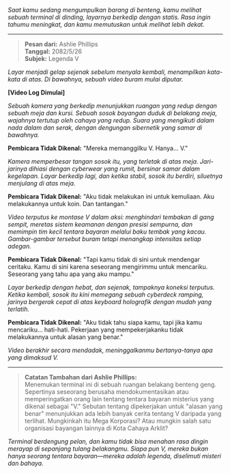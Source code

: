 _Saat kamu sedang mengumpulkan barang di benteng, kamu melihat sebuah terminal di dinding, layarnya berkedip dengan statis. Rasa ingin tahumu meningkat, dan kamu memutuskan untuk melihat lebih dekat._

---

> **Pesan dari:** Ashlie Phillips  
> **Tanggal:** 2082/5/26  
> **Subjek:** Legenda V

_Layar menjadi gelap sejenak sebelum menyala kembali, menampilkan kata-kata di atas. Di bawahnya, sebuah video buram mulai diputar._

**[Video Log Dimulai]**

_Sebuah kamera yang berkedip menunjukkan ruangan yang redup dengan sebuah meja dan kursi. Sebuah sosok bayangan duduk di belakang meja, wajahnya tertutup oleh cahaya yang redup. Suara yang mengikuti dalam nada dalam dan serak, dengan dengungan sibernetik yang samar di bawahnya._

**Pembicara Tidak Dikenal:** "Mereka memanggilku V. Hanya... V."

_Kamera memperbesar tangan sosok itu, yang terletak di atas meja. Jari-jarinya dihiasi dengan cyberwear yang rumit, bersinar samar dalam kegelapan. Layar berkedip lagi, dan ketika stabil, sosok itu berdiri, siluetnya menjulang di atas meja._

**Pembicara Tidak Dikenal:** "Aku tidak melakukan ini untuk kemuliaan. Aku melakukannya untuk koin. Dan tantangan."

_Video terputus ke montase V dalam aksi: menghindari tembakan di gang sempit, meretas sistem keamanan dengan presisi sempurna, dan memimpin tim kecil tentara bayaran melalui baku tembak yang kacau. Gambar-gambar tersebut buram tetapi menangkap intensitas setiap adegan._

**Pembicara Tidak Dikenal:** "Tapi kamu tidak di sini untuk mendengar ceritaku. Kamu di sini karena seseorang mengirimmu untuk mencariku. Seseorang yang tahu apa yang aku mampu."

_Layar berkedip dengan hebat, dan sejenak, tampaknya koneksi terputus. Ketika kembali, sosok itu kini memegang sebuah cyberdeck ramping, jarinya bergerak cepat di atas keyboard holografik dengan mudah yang terlatih._

**Pembicara Tidak Dikenal:** "Aku tidak tahu siapa kamu, tapi jika kamu mencariku... hati-hati. Pekerjaan yang mempekerjakanku tidak melakukannya untuk alasan yang benar."

_Video berakhir secara mendadak, meninggalkanmu bertanya-tanya apa yang dimaksud V._

---

> **Catatan Tambahan dari Ashlie Phillips:**  
> Menemukan terminal ini di sebuah ruangan belakang benteng geng. Sepertinya seseorang berusaha mendokumentasikan atau memperingatkan orang lain tentang tentara bayaran misterius yang dikenal sebagai "V." Sebutan tentang dipekerjakan untuk "alasan yang benar" menunjukkan ada lebih banyak cerita tentang V daripada yang terlihat. Mungkinkah itu Mega Korporasi? Atau mungkin salah satu organisasi bayangan lainnya di Kota Cahaya Arklit?

_Terminal berdengung pelan, dan kamu tidak bisa menahan rasa dingin merayap di sepanjang tulang belakangmu. Siapa pun V, mereka bukan hanya seorang tentara bayaran—mereka adalah legenda, diselimuti misteri dan bahaya._
